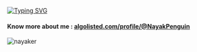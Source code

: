 [![Typing SVG](https://readme-typing-svg.demolab.com?font=Fira+Code&size=40&duration=3000&pause=1000&color=F7E1DD&multiline=true&random=false&width=2000&height=70&lines=Hi%2C+I+am+Atanu+Nayak)](https://git.io/typing-svg)

<h4>Know more about me : <a href="https://algolisted.com/profile/@NayakPenguin" target="_blank">algolisted.com/profile/@NayakPenguin</a></h2>

<p align="left"> <img src="https://komarev.com/ghpvc/?username=nayaker&label=Profile%20views&color=0e75b6&style=flat" alt="nayaker" /> </p>
